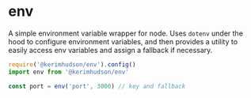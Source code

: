 # env

A simple environment variable wrapper for node. Uses `dotenv` under the hood to configure environment variables, and then provides a utility to easily access env variables and assign a fallback if necessary.

```js
require('@kerimhudson/env').config()
import env from '@kerimhudson/env'

const port = env('port', 3000) // key and fallback
```